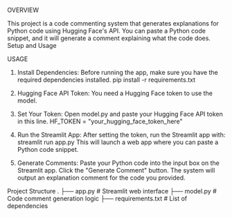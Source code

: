 OVERVIEW

This project is a code commenting system that generates explanations for Python code using Hugging Face's API. You can paste a Python code snippet, and it will generate a comment explaining what the code does.
Setup and Usage

USAGE

1. Install Dependencies: 
Before running the app, make sure you have the required dependencies installed.
pip install -r requirements.txt

2. Hugging Face API Token: 
You need a Hugging Face token to use the model.

3. Set Your Token: 
Open model.py and paste your Hugging Face API token in this line. HF_TOKEN = "your_hugging_face_token_here"

4. Run the Streamlit App: 
After setting the token, run the Streamlit app with:
streamlit run app.py
This will launch a web app where you can paste a Python code snippet.

6. Generate Comments: 
Paste your Python code into the input box on the Streamlit app.
Click the "Generate Comment" button.
The system will output an explanation comment for the code you provided.

Project Structure
.
├── app.py            # Streamlit web interface
├── model.py          # Code comment generation logic
├── requirements.txt  # List of dependencies

